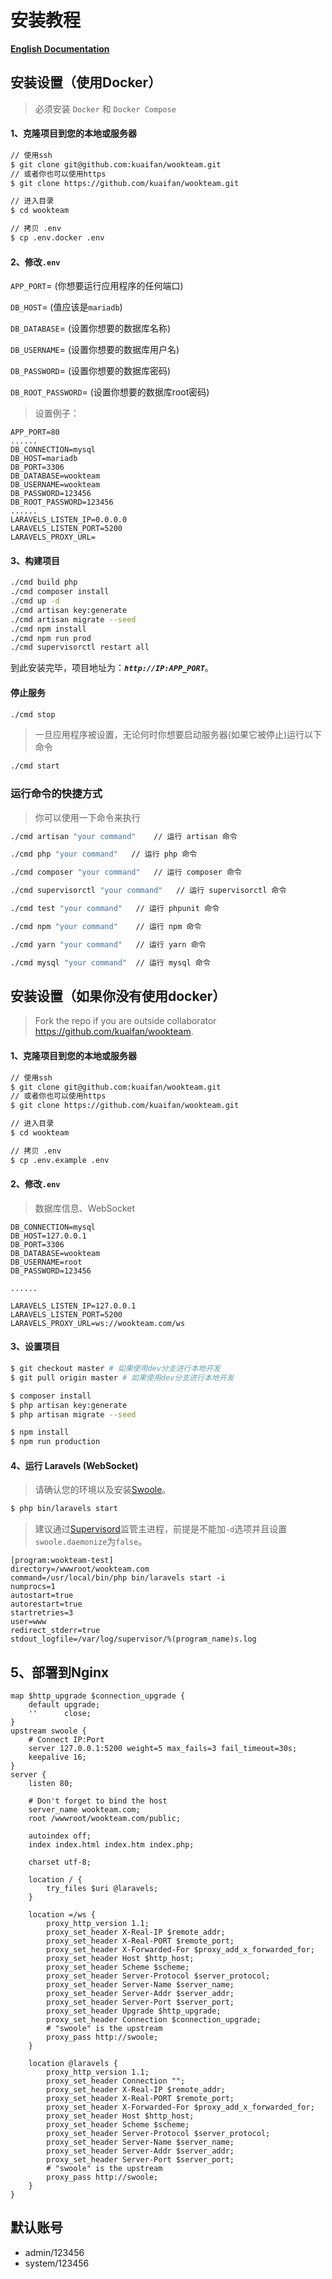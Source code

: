 # 安装教程

**[English Documentation](./INSTALL-EN.md)**

## 安装设置（使用Docker）

> 必须安装 `Docker` 和 `Docker Compose`

#### 1、克隆项目到您的本地或服务器

```bash
// 使用ssh
$ git clone git@github.com:kuaifan/wookteam.git
// 或者你也可以使用https
$ git clone https://github.com/kuaifan/wookteam.git

// 进入目录
$ cd wookteam

// 拷贝 .env
$ cp .env.docker .env
```

#### 2、修改`.env`

`APP_PORT`= (你想要运行应用程序的任何端口)

`DB_HOST`= (值应该是`mariadb`)

`DB_DATABASE`= (设置你想要的数据库名称)

`DB_USERNAME`= (设置你想要的数据库用户名)

`DB_PASSWORD`= (设置你想要的数据库密码)

`DB_ROOT_PASSWORD`= (设置你想要的数据库root密码)

> 设置例子：

```env
APP_PORT=80
......
DB_CONNECTION=mysql
DB_HOST=mariadb
DB_PORT=3306
DB_DATABASE=wookteam
DB_USERNAME=wookteam
DB_PASSWORD=123456
DB_ROOT_PASSWORD=123456
......
LARAVELS_LISTEN_IP=0.0.0.0
LARAVELS_LISTEN_PORT=5200
LARAVELS_PROXY_URL=
```

#### 3、构建项目

```bash
./cmd build php
./cmd composer install
./cmd up -d
./cmd artisan key:generate
./cmd artisan migrate --seed
./cmd npm install
./cmd npm run prod
./cmd supervisorctl restart all
```

到此安装完毕，项目地址为：***`http://IP:APP_PORT`***。

#### 停止服务

```bash
./cmd stop
```

> 一旦应用程序被设置，无论何时你想要启动服务器(如果它被停止)运行以下命令

```bash
./cmd start
```

### 运行命令的快捷方式

> 你可以使用一下命令来执行

```bash
./cmd artisan "your command"    // 运行 artisan 命令

./cmd php "your command"   // 运行 php 命令

./cmd composer "your command"   // 运行 composer 命令

./cmd supervisorctl "your command"   // 运行 supervisorctl 命令

./cmd test "your command"   // 运行 phpunit 命令

./cmd npm "your command"    // 运行 npm 命令

./cmd yarn "your command"   // 运行 yarn 命令

./cmd mysql "your command"  // 运行 mysql 命令
```

## 安装设置（如果你没有使用docker）

> Fork the repo if you are outside collaborator https://github.com/kuaifan/wookteam.

#### 1、克隆项目到您的本地或服务器

```bash
// 使用ssh
$ git clone git@github.com:kuaifan/wookteam.git
// 或者你也可以使用https
$ git clone https://github.com/kuaifan/wookteam.git

// 进入目录
$ cd wookteam

// 拷贝 .env
$ cp .env.example .env
```

#### 2、修改`.env`

> 数据库信息、WebSocket

```env
DB_CONNECTION=mysql
DB_HOST=127.0.0.1
DB_PORT=3306
DB_DATABASE=wookteam
DB_USERNAME=root
DB_PASSWORD=123456

......

LARAVELS_LISTEN_IP=127.0.0.1
LARAVELS_LISTEN_PORT=5200
LARAVELS_PROXY_URL=ws://wookteam.com/ws
```

#### 3、设置项目

```bash
$ git checkout master # 如果使用dev分支进行本地开发
$ git pull origin master # 如果使用dev分支进行本地开发

$ composer install
$ php artisan key:generate
$ php artisan migrate --seed

$ npm install
$ npm run production
```

#### 4、运行 Laravels (WebSocket)

> 请确认您的环境以及安装[Swoole](https://www.swoole.com/)。

```bash
$ php bin/laravels start
```

> 建议通过[Supervisord](http://supervisord.org/)监管主进程，前提是不能加`-d`选项并且设置`swoole.daemonize`为`false`。

```
[program:wookteam-test]
directory=/wwwroot/wookteam.com
command=/usr/local/bin/php bin/laravels start -i
numprocs=1
autostart=true
autorestart=true
startretries=3
user=www
redirect_stderr=true
stdout_logfile=/var/log/supervisor/%(program_name)s.log
```

## 5、部署到Nginx

```nginx
map $http_upgrade $connection_upgrade {
    default upgrade;
    ''      close;
}
upstream swoole {
    # Connect IP:Port
    server 127.0.0.1:5200 weight=5 max_fails=3 fail_timeout=30s;
    keepalive 16;
}
server {
    listen 80;
    
    # Don't forget to bind the host
    server_name wookteam.com;
    root /wwwroot/wookteam.com/public;

    autoindex off;
    index index.html index.htm index.php;

    charset utf-8;

    location / {
        try_files $uri @laravels;
    }

    location =/ws {
        proxy_http_version 1.1;
        proxy_set_header X-Real-IP $remote_addr;
        proxy_set_header X-Real-PORT $remote_port;
        proxy_set_header X-Forwarded-For $proxy_add_x_forwarded_for;
        proxy_set_header Host $http_host;
        proxy_set_header Scheme $scheme;
        proxy_set_header Server-Protocol $server_protocol;
        proxy_set_header Server-Name $server_name;
        proxy_set_header Server-Addr $server_addr;
        proxy_set_header Server-Port $server_port;
        proxy_set_header Upgrade $http_upgrade;
        proxy_set_header Connection $connection_upgrade;
        # "swoole" is the upstream
        proxy_pass http://swoole;
    }

    location @laravels {
        proxy_http_version 1.1;
        proxy_set_header Connection "";
        proxy_set_header X-Real-IP $remote_addr;
        proxy_set_header X-Real-PORT $remote_port;
        proxy_set_header X-Forwarded-For $proxy_add_x_forwarded_for;
        proxy_set_header Host $http_host;
        proxy_set_header Scheme $scheme;
        proxy_set_header Server-Protocol $server_protocol;
        proxy_set_header Server-Name $server_name;
        proxy_set_header Server-Addr $server_addr;
        proxy_set_header Server-Port $server_port;
        # "swoole" is the upstream
        proxy_pass http://swoole;
    }
}
```

## 默认账号

- admin/123456
- system/123456
